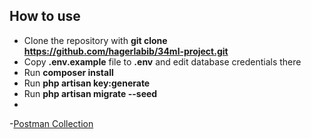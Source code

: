 ## How to use

- Clone the repository with __git clone https://github.com/hagerlabib/34ml-project.git__
- Copy __.env.example__ file to __.env__ and edit database credentials there
- Run __composer install__
- Run __php artisan key:generate__
- Run __php artisan migrate --seed__
- 
-[Postman Collection](https://api.postman.com/collections/29796539-a1adf9ba-4b82-4736-a92d-77a483e070ca?access_key=PMAT-01J3QW0737VMTF9EDXDHBJS4QZ)
